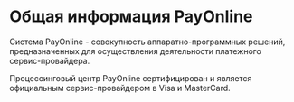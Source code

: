 # Общая информация  PayOnline 

Система PayOnline - совокупность аппаратно-программных решений, предназначенных для осуществления деятельности платежного сервис-провайдера. 

Процессинговый центр PayOnline сертифицирован и является официальным сервис-провайдером в Visa и MasterCard.